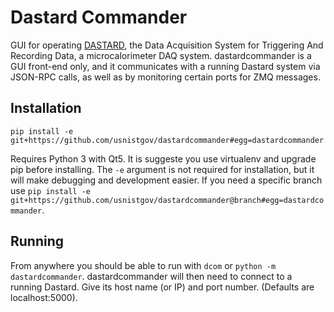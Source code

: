 # Dastard Commander
GUI for operating [DASTARD](https://github.com/usnistgov/dastard), the Data Acquisition System for Triggering And Recording Data, a microcalorimeter DAQ system. dastardcommander is a GUI front-end only, and it communicates with a running Dastard system via JSON-RPC calls, as well as by monitoring certain ports for ZMQ messages.

## Installation
```
pip install -e git+https://github.com/usnistgov/dastardcommander#egg=dastardcommander
```

Requires Python 3 with Qt5. It is suggeste you use virtualenv and upgrade pip before installing. The `-e` argument is not required for installation, but it will make debugging and development easier. If you need a specific branch use `pip install -e git+https://github.com/usnistgov/dastardcommander@branch#egg=dastardcommander`. 



## Running
From anywhere you should be able to run with `dcom` or `python -m dastardcommander`. dastardcommander will then need to connect to a running Dastard. Give its host name (or IP) and port number. (Defaults are localhost:5000).

